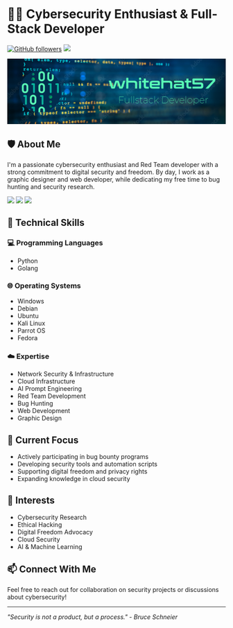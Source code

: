 # 👨‍💻 Cybersecurity Enthusiast & Full-Stack Developer

[![GitHub followers](https://img.shields.io/github/followers/whitehat57?label=Follow&style=social)](https://github.com/whitehat57)
[![](https://img.shields.io/badge/Support-Palestine-success?style=flat&logo=palestine&logoColor=white)](https://github.com/whitehat57)

![whitehat57](img/header-1.png)

## 🛡️ About Me

I'm a passionate cybersecurity enthusiast and Red Team developer with a strong commitment to digital security and freedom. By day, I work as a graphic designer and web developer, while dedicating my free time to bug hunting and security research.

<img src="https://img.shields.io/badge/Python-FFD43B?style=for-the-badge&logo=python&logoColor=blue" /> <img src="https://img.shields.io/badge/Go-00ADD8?style=for-the-badge&logo=go&logoColor=white" /> <img src="https://img.shields.io/badge/Debian-A81D33?style=for-the-badge&logo=debian&logoColor=white" />

## 🔧 Technical Skills

### 💻 Programming Languages
- Python
- Golang

### 🌐 Operating Systems
- Windows
- Debian
- Ubuntu
- Kali Linux
- Parrot OS
- Fedora

### ☁️ Expertise
- Network Security & Infrastructure
- Cloud Infrastructure
- AI Prompt Engineering
- Red Team Development
- Bug Hunting
- Web Development
- Graphic Design

## 🎯 Current Focus
- Actively participating in bug bounty programs
- Developing security tools and automation scripts
- Supporting digital freedom and privacy rights
- Expanding knowledge in cloud security

## 🌟 Interests
- Cybersecurity Research
- Ethical Hacking
- Digital Freedom Advocacy
- Cloud Security
- AI & Machine Learning

## 📫 Connect With Me
Feel free to reach out for collaboration on security projects or discussions about cybersecurity!

---
*"Security is not a product, but a process." - Bruce Schneier*